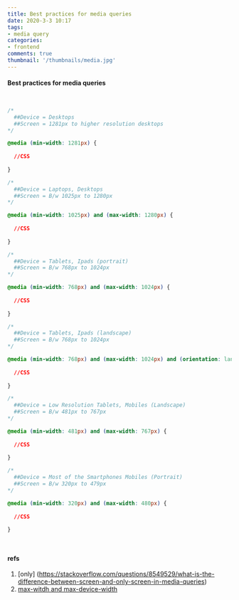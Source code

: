 ```yaml
---
title: Best practices for media queries
date: 2020-3-3 10:17
tags:
- media query
categories:
- frontend
comments: true
thumbnail: '/thumbnails/media.jpg' 
---
```


#### Best practices for media queries

```css


/* 
  ##Device = Desktops
  ##Screen = 1281px to higher resolution desktops
*/

@media (min-width: 1281px) {
  
  //CSS
  
}

/* 
  ##Device = Laptops, Desktops
  ##Screen = B/w 1025px to 1280px
*/

@media (min-width: 1025px) and (max-width: 1280px) {
  
  //CSS
  
}

/* 
  ##Device = Tablets, Ipads (portrait)
  ##Screen = B/w 768px to 1024px
*/

@media (min-width: 768px) and (max-width: 1024px) {
  
  //CSS
  
}

/* 
  ##Device = Tablets, Ipads (landscape)
  ##Screen = B/w 768px to 1024px
*/

@media (min-width: 768px) and (max-width: 1024px) and (orientation: landscape) {
  
  //CSS
  
}

/* 
  ##Device = Low Resolution Tablets, Mobiles (Landscape)
  ##Screen = B/w 481px to 767px
*/

@media (min-width: 481px) and (max-width: 767px) {
  
  //CSS
  
}

/* 
  ##Device = Most of the Smartphones Mobiles (Portrait)
  ##Screen = B/w 320px to 479px
*/

@media (min-width: 320px) and (max-width: 480px) {
  
  //CSS
  
}




```

#### refs

1. [only] (https://stackoverflow.com/questions/8549529/what-is-the-difference-between-screen-and-only-screen-in-media-queries)
2. [max-witdh and max-device-width](https://stackoverflow.com/questions/6747242/what-is-the-difference-between-max-device-width-and-max-width-for-mobile-web)